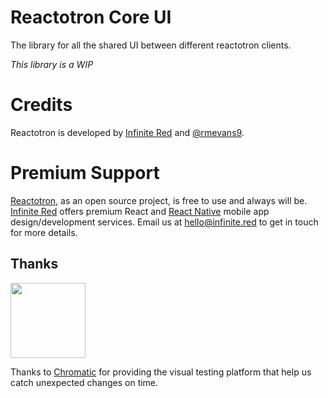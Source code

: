 # Reactotron Core UI

The library for all the shared UI between different reactotron clients.

*This library is a WIP*

# Credits

Reactotron is developed by [Infinite Red](https://infinite.red) and [@rmevans9](https://github.com/rmevans9).

# Premium Support

[Reactotron](https://infinite.red/reactotron-core-ui), as an open source project, is free to use and always will be. [Infinite Red](https://infinite.red/) offers premium React and [React Native](https://infinite.red/react-native) mobile app design/development services. Email us at [hello@infinite.red](mailto:hello@infinite.red) to get in touch for more details.

## Thanks

<a href="https://www.chromaticqa.com/"><img src="https://cdn-images-1.medium.com/letterbox/147/36/50/50/1*oHHjTjInDOBxIuYHDY2gFA.png?source=logoAvatar-d7276495b101---37816ec27d7a" width="120"/></a>

Thanks to [Chromatic](https://www.chromaticqa.com/) for providing the visual testing platform that help us catch unexpected changes on time.
